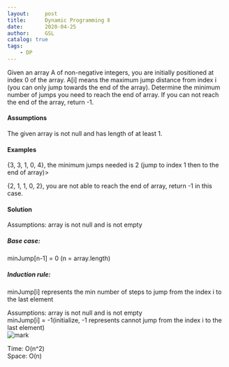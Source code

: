 ```yaml
---
layout:     post
title:      Dynamic Programming Ⅱ
date:       2020-04-25
author:     GSL
catalog: true
tags:
    - DP
---
```


Given an array A of non-negative integers, you are initially positioned at index 0 of the array. A[i] means the maximum jump distance from index i (you can only jump towards the end of the array). Determine the minimum number of jumps you need to reach the end of array. If you can not reach the end of the array, return -1.<br>

#### Assumptions<br>
The given array is not null and has length of at least 1.<br>

#### Examples<br>
{3, 3, 1, 0, 4}, the minimum jumps needed is 2 (jump to index 1 then to the end of array)><br>

{2, 1, 1, 0, 2}, you are not able to reach the end of array, return -1 in this case.<br>

#### Solution<br>
Assumptions: array is not null and is not empty
##### Base case:<br>
minJump[n-1] = 0 (n = array.length)
##### Induction rule:<br>
minJump[i] represents the min number of steps to jump from the index i to the last element<br>

 Assumptions: array is not null and is not empty<br>
 minJump[i] = -1(initialize, -1 represents cannot jump from the index i to the last element)<br>
 ![mark](http://q8ehknbjo.bkt.gdipper.com/blog/20200426/vycic8j4LFGe.png?imageslim)

Time: O(n^2)<br>
Space: O(n)
